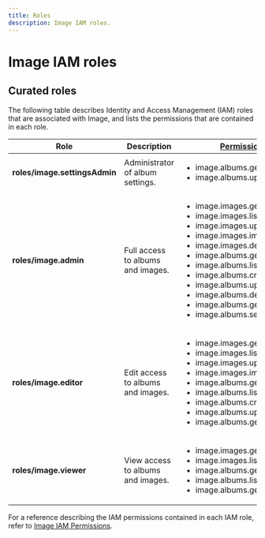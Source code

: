 ```yaml
---
title: Roles
description: Image IAM roles.
---
```


# Image IAM roles

## Curated roles

The following table describes Identity and Access Management (IAM) roles that are associated with Image, and lists the permissions that are contained in each role.

| Role | Description | [Permissions](/image/docs/reference/iam/permissions) |
| --- | --- | --- |
| **roles/image.settingsAdmin** | Administrator of album settings. | <ul><li>image.albums.getSettings</li><li>image.albums.updateSettings</li></ul> |
| **roles/image.admin** | Full access to albums and images. | <ul><li>image.images.get</li><li>image.images.list</li><li>image.images.upload</li><li>image.images.import</li><li>image.images.delete</li><li>image.albums.get</li><li>image.albums.list</li><li>image.albums.create</li><li>image.albums.update</li><li>image.albums.delete</li><li>image.albums.getIamPolicy</li><li>image.albums.setIamPolicy</li></ul> |
| **roles/image.editor** | Edit access to albums and images. | <ul><li>image.images.get</li><li>image.images.list</li><li>image.images.upload</li><li>image.images.import</li><li>image.albums.get</li><li>image.albums.list</li><li>image.albums.create</li><li>image.albums.update</li><li>image.albums.getIamPolicy</li></ul> |
| **roles/image.viewer** | View access to albums and images. | <ul><li>image.images.get</li><li>image.images.list</li><li>image.albums.get</li><li>image.albums.list</li><li>image.albums.getIamPolicy</li></ul> |

For a reference describing the IAM permissions contained in each IAM role, refer to [Image IAM Permissions](/image/docs/reference/iam/permissions).
